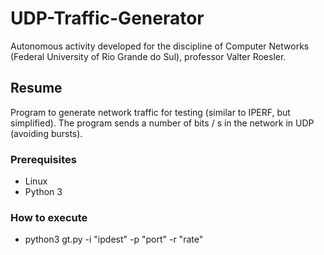 # UDP-Traffic-Generator

Autonomous activity developed for the discipline of Computer Networks (Federal University of Rio Grande do Sul), professor Valter Roesler.

## Resume

Program to generate network traffic for testing (similar to IPERF, but simplified). The program sends a number of bits / s in the network in UDP (avoiding bursts).

### Prerequisites

* Linux
* Python 3

### How to execute

* python3 gt.py -i "ipdest" -p "port" -r "rate"